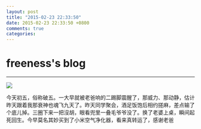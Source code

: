 ```yaml
---
layout: post
title: "2015-02-23 22:33:50"
date: 2015-02-23 22:33:50 +0800
comments: true
categories: 
---
```


# freeness's blog

----------

![](http://okqmqrbgo.bkt.clouddn.com/201502232233501.jpg)

>
今天初五，俗称破五。一大早就被老爸响的二踢脚震醒了，那威力、那动静，估计昨天跟着我那衰神也魂飞九天了。昨天同学聚会，酒足饭饱后相约搓麻，差点输了个底儿掉。三圈下来一把沒胡，眼看兜里一叠毛爷爷没了。换了老婆上桌，瞬间起死回生。今早莫名其妙买到了小米空气净化器，看来真转运了，感谢老爸